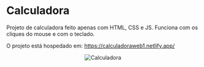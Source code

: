 # Calculadora

Projeto de calculadora feito apenas com HTML, CSS e JS. Funciona com os cliques do mouse e com o teclado.

O projeto está hospedado em: https://calculadoraweb1.netlify.app/


<div align="center">
  
![Calculadora](calculadora.png)

</div>
